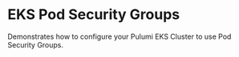 # EKS Pod Security Groups

Demonstrates how to configure your Pulumi EKS Cluster to use Pod Security Groups.
